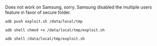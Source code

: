 Does not work on Samsung, sorry. Samsung disabled the multiple users feature in favor of secure folder.

`adb push exploit.sh /data/local/tmp`

`adb shell chmod +x /data/local/tmp/exploit.sh`

`adb shell /data/local/tmp/exploit.sh`
